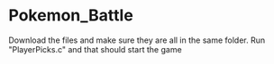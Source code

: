 # Pokemon_Battle

Download the files and make sure they are all in the same folder. Run "PlayerPicks.c" and that should start the game
